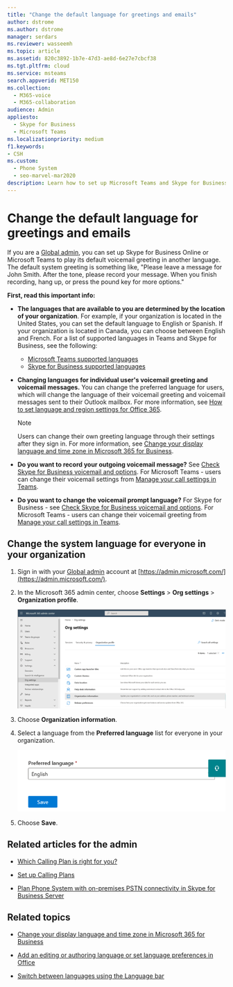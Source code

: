 ```yaml
---
title: "Change the default language for greetings and emails"
author: dstrome
ms.author: dstrome
manager: serdars
ms.reviewer: wasseemh
ms.topic: article
ms.assetid: 820c3892-1b7e-47d3-ae8d-6e27e7cbcf38
ms.tgt.pltfrm: cloud
ms.service: msteams
search.appverid: MET150
ms.collection: 
  - M365-voice
  - M365-collaboration
audience: Admin
appliesto: 
  - Skype for Business
  - Microsoft Teams
ms.localizationpriority: medium
f1.keywords:
- CSH
ms.custom: 
  - Phone System
  - seo-marvel-mar2020
description: Learn how to set up Microsoft Teams and Skype for Business to use another language for your organization's default voicemail greeting.
---
```


# Change the default language for greetings and emails

If you are a [Global admin](https://support.office.com/article/da585eea-f576-4f55-a1e0-87090b6aaa9d), you can set up Skype for Business Online or Microsoft Teams to play its default voicemail greeting in another language. The default system greeting is something like, "Please leave a message for John Smith. After the tone, please record your message. When you finish recording, hang up, or press the pound key for more options."
  
 **First, read this important info:**
  
- **The languages that are available to you are determined by the location of your organization**. For example, if your organization is located in the United States, you can set the default language to English or Spanish. If your organization is located in Canada, you can choose between English and French. For a list of supported languages in Teams and Skype for Business, see the following:
  - [Microsoft Teams supported languages](languages-for-voicemail-greetings-and-messages.md)
  - [Skype for Business supported languages](/Skype/SfbOnline/what-is-phone-system-in-office-365/phone-system-voicemail/languages-for-voicemail-greetings-and-messages.md)

- **Changing languages for individual user's voicemail greeting and voicemail messages.** You can change the preferred language for users, which will change the language of their voicemail greeting and voicemail messages sent to their Outlook mailbox. For more information, see [How to set language and region settings for Office 365](/office365/troubleshoot/access-management/set-language-and-region).

  > [!NOTE]
  > Users can change their own greeting language through their settings after they sign in. For more information, see [Change your display language and time zone in Microsoft 365 for Business](https://support.office.com/article/change-your-display-language-and-time-zone-in-microsoft-365-for-business-6f238bff-5252-441e-b32b-655d5d85d15b).
  
- **Do you want to record your outgoing voicemail message?** See [Check Skype for Business voicemail and options](https://support.office.com/article/2deea7f8-831f-4e85-a0d4-b34da55945a8). For Microsoft Teams - users can change their voicemail settings from [Manage your call settings in Teams](https://support.office.com/article/manage-your-call-settings-in-teams-456cb611-3477-496f-b31a-6ab752a7595f).

- **Do you want to change the voicemail prompt language?** For Skype for Business - see [Check Skype for Business voicemail and options](https://support.office.com/article/2deea7f8-831f-4e85-a0d4-b34da55945a8). For Microsoft Teams - users can change their voicemail greeting from [Manage your call settings in Teams](https://support.office.com/article/manage-your-call-settings-in-teams-456cb611-3477-496f-b31a-6ab752a7595f).

## Change the system language for everyone in your organization

1. Sign in with your [Global admin](https://support.office.com/article/da585eea-f576-4f55-a1e0-87090b6aaa9d) account at [https://admin.microsoft.com/](https://admin.microsoft.com/).

2. In the Microsoft 365 admin center, choose **Settings** > **Org settings** > **Organization profile**.

     ![Screenshot showing choosing Settings and then Organization profile.](media/9d9de520-bb84-409f-9417-96bd8ec86c48.png)
  
3. Choose **Organization information**.
  
4. Select a language from the **Preferred language** list for everyone in your organization.

    ![Screenshot showing the Preferred language option.](media/e4a0b09d-2b68-4bc8-a0d3-230939843ee2.png)

5. Choose **Save**.

## Related articles for the admin

- [Which Calling Plan is right for you?](calling-plan-landing-page.md)

- [Set up Calling Plans](set-up-calling-plans.md)

- [Plan Phone System with on-premises PSTN connectivity in Skype for Business Server](./Skype/SfbServer/skype-for-business-hybrid-solutions/plan-your-phone-system-cloud-pbx-solution/plan-phone-system-with-on-premises-pstn-connectivity.md)

## Related topics

- [Change your display language and time zone in Microsoft 365 for Business](https://support.office.com/article/Change-your-display-language-and-time-zone-in-Office-365-for-Business-6f238bff-5252-441e-b32b-655d5d85d15b)

- [Add an editing or authoring language or set language preferences in Office](https://support.office.com/article/Add-a-language-or-set-language-preferences-in-Office-663d9d94-ca99-4a0d-973e-7c4a6b8a827d)

- [Switch between languages using the Language bar](https://support.office.com/article/Enable-or-change-a-keyboard-layout-language-1c2242c0-fe15-4bc3-99bc-535de6f4f258)
